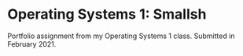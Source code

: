 # Operating Systems 1: Smallsh
Portfolio assignment from my Operating Systems 1 class. Submitted in February 2021. 


